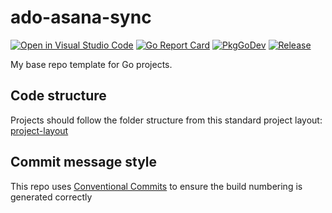 # ado-asana-sync

[![Open in Visual Studio Code](https://img.shields.io/static/v1?logo=visualstudiocode&label=&message=Open%20in%20Visual%20Studio%20Code&labelColor=2c2c32&color=007acc&logoColor=007acc)](https://open.vscode.dev/danstis/ado-asana-sync)
[![Go Report Card](https://goreportcard.com/badge/github.com/danstis/ado-asana-sync?style=flat-square)](https://goreportcard.com/report/github.com/danstis/ado-asana-sync)
[![PkgGoDev](https://pkg.go.dev/badge/github.com/danstis/ado-asana-sync)](https://pkg.go.dev/github.com/danstis/ado-asana-sync)
[![Release](https://img.shields.io/github/release/danstis/ado-asana-sync.svg?style=flat-square)](https://github.com/danstis/ado-asana-sync/releases/latest)

My base repo template for Go projects.

## Code structure

Projects should follow the folder structure from this standard project layout: [project-layout](https://github.com/golang-standards/project-layout)

## Commit message style

This repo uses [Conventional Commits](https://www.conventionalcommits.org/) to ensure the build numbering is generated correctly
